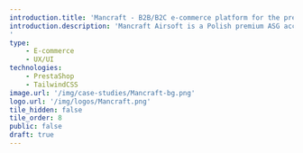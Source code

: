 ```yaml
---
introduction.title: 'Mancraft - B2B/B2C e-commerce platform for the premium ASG manufacturer, built using PrestaShop'
introduction.description: 'Mancraft Airsoft is a Polish premium ASG accessories manufacturer. Our task was to migrate the multi-currency store from PrestaShop 1.6 to 1.7, followed by a visual refresh and growth.
'
type:
    - E-commerce
    - UX/UI
technologies:
    - PrestaShop
    - TailwindCSS
image.url: '/img/case-studies/Mancraft-bg.png'
logo.url: '/img/logos/Mancraft.png'
tile_hidden: false
tile_order: 8
public: false
draft: true
---
```

